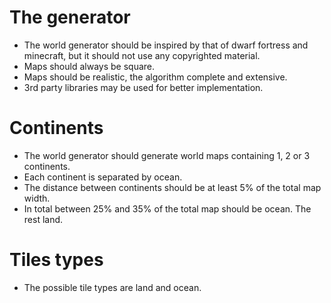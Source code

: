 # The generator
- The world generator should be inspired by that of dwarf fortress and minecraft, but it should not use any copyrighted material.
- Maps should always be square.
- Maps should be realistic, the algorithm complete and extensive.
- 3rd party libraries may be used for better implementation.

# Continents
- The world generator should generate world maps containing 1, 2 or 3 continents.
- Each continent is separated by ocean. 
- The distance between continents should be at least 5% of the total map width.
- In total between 25% and 35% of the total map should be ocean. The rest land.

# Tiles types
- The possible tile types are land and ocean.
